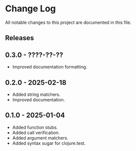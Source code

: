 # Change Log

All notable changes to this project are documented in this file.

## Releases

## 0.3.0 - ????-??-??

- Improved documentation formatting.

## 0.2.0 - 2025-02-18

- Added string matchers.
- Improved documentation.

## 0.1.0 - 2025-01-04

- Added function stubs.
- Added call verification.
- Added argument matchers.
- Added syntax sugar for clojure.test.

